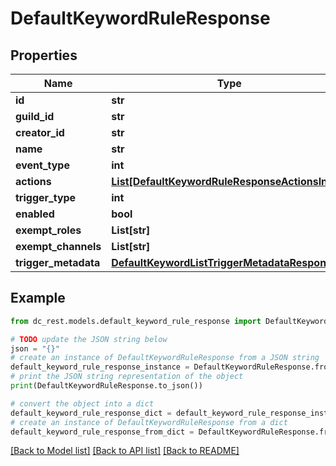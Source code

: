 # DefaultKeywordRuleResponse


## Properties

Name | Type | Description | Notes
------------ | ------------- | ------------- | -------------
**id** | **str** |  | 
**guild_id** | **str** |  | 
**creator_id** | **str** |  | 
**name** | **str** |  | 
**event_type** | **int** |  | 
**actions** | [**List[DefaultKeywordRuleResponseActionsInner]**](DefaultKeywordRuleResponseActionsInner.md) |  | 
**trigger_type** | **int** |  | 
**enabled** | **bool** |  | [optional] 
**exempt_roles** | **List[str]** |  | [optional] 
**exempt_channels** | **List[str]** |  | [optional] 
**trigger_metadata** | [**DefaultKeywordListTriggerMetadataResponse**](DefaultKeywordListTriggerMetadataResponse.md) |  | 

## Example

```python
from dc_rest.models.default_keyword_rule_response import DefaultKeywordRuleResponse

# TODO update the JSON string below
json = "{}"
# create an instance of DefaultKeywordRuleResponse from a JSON string
default_keyword_rule_response_instance = DefaultKeywordRuleResponse.from_json(json)
# print the JSON string representation of the object
print(DefaultKeywordRuleResponse.to_json())

# convert the object into a dict
default_keyword_rule_response_dict = default_keyword_rule_response_instance.to_dict()
# create an instance of DefaultKeywordRuleResponse from a dict
default_keyword_rule_response_from_dict = DefaultKeywordRuleResponse.from_dict(default_keyword_rule_response_dict)
```
[[Back to Model list]](../README.md#documentation-for-models) [[Back to API list]](../README.md#documentation-for-api-endpoints) [[Back to README]](../README.md)



